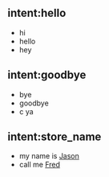 ## intent:hello 
- hi 
- hello 
- hey 

## intent:goodbye 
- bye 
- goodbye 
- c ya
 
## intent:store_name 
- my name is [Jason](user_name) <!-- this is how we extract entities --> 
- call me [Fred](user_name)
